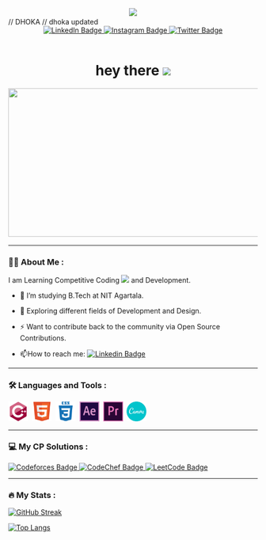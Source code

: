 <!-- 
Guide for most of what is done here
https://www.sitepoint.com/github-profile-readme/
-->
<div id="header" align="center">
  <img src="https://media.giphy.com/media/M9gbBd9nbDrOTu1Mqx/giphy.gif" width="100"/>
</div>
// DHOKA // dhoka updated
  <div id="badges" align="center">
  <a href="https://linkedin.com/in/adityakanu">
    <img src="https://img.shields.io/badge/LinkedIn-blue?style=for-the-badge&logo=linkedin&logoColor=white" alt="LinkedIn Badge"/>
  </a>
  <a href="https://instagram.com/adityakanu_">
    <img src="https://img.shields.io/badge/Instagram-red?style=for-the-badge&logo=instagram&logoColor=white" alt="Instagram Badge"/>
  </a>
  <a href="https://twitter.com/adityakanu_">
    <img src="https://img.shields.io/badge/Twitter-blue?style=for-the-badge&logo=twitter&logoColor=white" alt="Twitter Badge"/>
  </a>
</div>
<div align="center"><img src="https://komarev.com/ghpvc/?username=adityakanu&style=flat-square&color=blue" alt=""/>
  <h1>
  hey there
  <img src="https://media.giphy.com/media/hvRJCLFzcasrR4ia7z/giphy.gif" width="30px"/>
</h1>
  <img src="https://media.giphy.com/media/dWesBcTLavkZuG35MI/giphy.gif" width="600" height="300"/>
  </div>
  
  ---

### :man_technologist: About Me :

I am Learning Competitive Coding <img src="https://media.giphy.com/media/WUlplcMpOCEmTGBtBW/giphy.gif" width="30">  and Development.

- :telescope: I’m studying B.Tech at NIT Agartala.

- :seedling: Exploring different fields of Development and Design.

- :zap: Want to contribute back to the community via Open Source Contributions.

- :mailbox:How to reach me: [![Linkedin Badge](https://img.shields.io/badge/LinkedIn-blue?style=flat&logo=linkedin&logoColor=white)](https://linkedin.com/in/adityakanu)
 
---

### :hammer_and_wrench: Languages and Tools :

<img src="https://github.com/devicons/devicon/blob/master/icons/cplusplus/cplusplus-original.svg"  title="CPP" alt="CPP" width="40" height="40"/>&nbsp;
<img src="https://github.com/devicons/devicon/blob/master/icons/html5/html5-original.svg" title="HTML5" alt="HTML" width="40" height="40"/>&nbsp;
<img src="https://github.com/devicons/devicon/blob/master/icons/css3/css3-plain-wordmark.svg"  title="CSS3" alt="CSS" width="40" height="40"/>&nbsp;
<img src="https://github.com/devicons/devicon/blob/master/icons/aftereffects/aftereffects-original.svg" title="AFEFF" alt="AFEF" width="40" height="40"/>&nbsp;
<img src="https://github.com/devicons/devicon/blob/master/icons/premierepro/premierepro-original.svg" title="PREMIERE" alt="PRM" width="40" height="40"/>&nbsp;
<img src="https://github.com/devicons/devicon/blob/master/icons/canva/canva-original.svg" title="CANVA" alt="CANVA" width="40" height="40"/>&nbsp;
 
 ---
### :computer: My CP Solutions :

  <div id="badges">
  <a href="https://github.com/adityakanu/Codeforces">
    <img src="https://img.shields.io/badge/Codeforces-blue?style=for-the-badge&logo=Codeforces&logoColor=white" alt="Codeforces Badge"/>
  </a>
  <a href="https://github.com/adityakanu/CodeChef">
    <img src="https://img.shields.io/badge/CodeChef-red?style=for-the-badge&logo=Codechef&logoColor=white" alt="CodeChef Badge"/>
  </a>
  <a href="https://github.com/adityakanu/LeetCode">
    <img src="https://img.shields.io/badge/LeetCode-purple?style=for-the-badge&logo=Leetcode&logoColor=white" alt="LeetCode Badge"/>
  </a>
</div>

 ---
### :fire: My Stats :
[![GitHub Streak](http://github-readme-streak-stats.herokuapp.com?user=adityakanu&theme=dark&background=000000)](https://git.io/streak-stats)<div></div>
<!--
use this instead of above ones when you are good enough
![Anurag's GitHub stats](https://github-readme-stats.vercel.app/api?username=adityakanu&hide=issues&count_private=true&show_icons=true&theme=radical)<div></div>
-->
[![Top Langs](https://github-readme-stats.vercel.app/api/top-langs/?username=adityakanu&theme=vision-friendly-dark)](https://github.com/anuraghazra/github-readme-stats)








